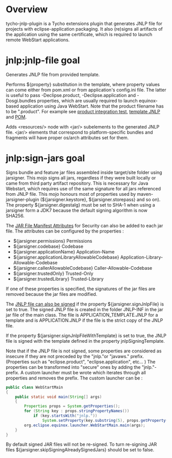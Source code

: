 # Overview

tycho-jnlp-plugin is a Tycho extensions plugin that generates JNLP file
for projects with eclipse-application packaging. It also (re)signs all
artifacts of the application using the same certificate, which is required
to launch remote WebStart applications.

# jnlp:jnlp-file goal

Generates JNLP file from provided template. 

Performs ${property} substitution in the template, where property values can 
come either from pom.xml or from application's config.ini file. The latter is 
useful to pass -Declipse.product, -Declipse.application and -Dosgi.bundles 
properties, which are usually required to launch equinox-based application 
using Java WebStart. Note that the product filename has to be "<artifactId>.product".
For example see [product integration test](src/it/product), [template JNLP](src/it/product/src/main/jnlp/install.jnlp) and [POM](src/it/product/pom.xml).

Adds &lt;resources/> node with &lt;jar/> subelements to the generated JNLP file.
&lt;jar/> elements that correspond to platform-specific bundles and fragments
will have proper os/arch attributes set for them. 

# jnlp:sign-jars goal

Signs bundle and feature jar files assembled inside target/site folder using 
jarsigner. This mojo signs all jars, regardless if they were built locally or 
came from third party artifact repository. This is necessary for Java Webstart, 
which requires use of the same signature for all jars referenced from JNLP file. 
This mojo honours most of properties used by maven-jarsigner-plugin 
(${jarsigner.keystore}, ${jarsigner.storepass} and so on). The property 
${jarsigner.digestalg} must be set to SHA-1 when using a jarsigner form a JDK7 
because the default signing algorithm is now SHA256.

The [JAR File Manifest Attributes](http://docs.oracle.com/javase/7/docs/technotes/guides/jweb/security/manifest.html) 
for Security can also be added to each jar file. The attributes can be configured
by the properties :

 * ${jarsigner.permissions} Permissions
 * ${jarsigner.codebase} Codebase
 * ${jarsigner.applicationName} Application-Name
 * ${jarsigner.applicationLibraryAllowableCodebase} Application-Library-Allowable-Codebase
 * ${jarsigner.callerAllowableCodebase} Caller-Allowable-Codebase
 * ${jarsigner.trustedOnly} Trusted-Only
 * ${jarsigner.trustedLibrary} Trusted-Library

If one of these properties is specified, the signatures of the jar files are 
removed because the jar files are modified.

The [JNLP file can also be signed](http://docs.oracle.com/javase/7/docs/technotes/guides/jweb/security/signedJNLP.html) 
if the property ${jarsigner.signJnlpFile} is set to true. The signed JNLP file is
created in the folder JNLP-INF in the jar jar file of the main class. The file is
APPLICATION_TEMPLATE.JNLP for a template and is APPLICATION.JNLP if the file is 
the strict copy of the JNLP file.

If the property ${jarsigner.signJnlpFileWithTemplate} is set to true, the JNLP 
file is signed with the template defined in the property jnlpSigningTemplate. 

Note that if the JNLP file is not signed, some properties are considered as
insecure if they are not preceded by the "jnlp."or "javaws." prefix. (Properties
such as "eclipse.product", "eclipse.application", etc... )
The properties can be transformed into "secure" ones by adding the "jnlp."-prefix. 
A custom launcher must be wrote which iterates through all properties and removes 
the prefix. The custom launcher can be :

```java
public class WebStartMain
{
    public static void main(String[] args)
    {
        Properties props = System.getProperties();
        for (String key : props.stringPropertyNames())
            if (key.startsWith("jnlp."))
                System.setProperty(key.substring(5), props.getProperty(key));
        org.eclipse.equinox.launcher.WebStartMain.main(args);
    }
}
 ```

By default signed JAR files will not be re-signed. To turn re-signing JAR files 
${jarsigner.skipSigningAlreadySignedJars} should be set to false. 






